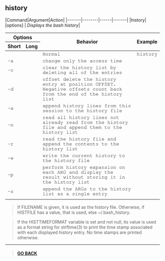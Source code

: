 
## **history**

|Command|Argument|Action|
|-------|--------|------|-------|
|history| [options] | *Displays the bash history*|

<table>
    <thead>
        <tr>
            <th colspan="2">Options</th>
            <th rowspan="2">Behavior</th>
            <th rowspan="2">Example</th>
        </tr>
        <tr>
            <th>Short</th>
            <th>Long</th>
        </tr>
    </thead>
    <tbody style="font-family: FreeMono, monospace;">
        <tr>
            <td></td>
            <td></td>
            <td>Normal</td>
            <td>history</td>
        </tr>
        <tr>
            <td>-a</td>
            <td></td>
            <td>change only the access time</td>
            <td></td>
        </tr>
        <tr>
            <td>-c</td>
            <td></td>
            <td>clear the history list by deleting all of the entries</td>
            <td></td>
        </tr>
        <tr>
            <td>-d</td>
            <td></td>
            <td>offset delete the history entry at position OFFSET. Negative
                offsets count back from the end of the history list</td>
            <td></td>
        </tr>
        <tr>
            <td>-a</td>
            <td></td>
            <td>append history lines from this session to the history file</td>
            <td></td>
        </tr>
        <tr>
            <td>-n</td>
            <td></td>
            <td>read all history lines not already read from the history file
                and append them to the history list</td>
            <td></td>
        </tr>
        <tr>
            <td>-r</td>
            <td></td>
            <td>read the history file and append the contents to the history
                list</td>
            <td></td>
        </tr>
        <tr>
            <td>-w</td>
            <td></td>
            <td>write the current history to the history file</td>
            <td></td>
        </tr>
        <tr>
            <td>-p</td>
            <td></td>
            <td>perform history expansion on each ARG and display the result
                without storing it in the history list</td>
            <td></td>
        </tr>
        <tr>
            <td>-s</td>
            <td></td>
            <td>append the ARGs to the history list as a single entry</td>
            <td></td>
        </tr>
        <tr>
            <td></td>
            <td></td>
            <td></td>
            <td></td>
        </tr>
    </tbody>
</table>

>If FILENAME is given, it is used as the history file.  Otherwise,
if HISTFILE has a value, that is used, else ~/.bash_history.

>If the HISTTIMEFORMAT variable is set and not null, its value is used
as a format string for strftime(3) to print the time stamp associated
with each displayed history entry.  No time stamps are printed otherwise.


---

> #### [GO BACK](../../annotations.md)